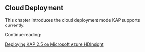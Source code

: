 ## Cloud Deployment

This chapter introduces the cloud deployment mode KAP supports currently.

Continue reading:

[Deploying KAP 2.5 on Microsoft Azure HDInsight](deploy_on_microsoft_azure_hdinsight.en.md)